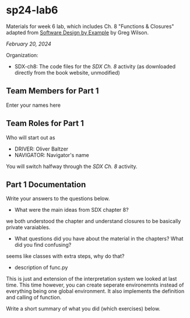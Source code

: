 # sp24-lab6
Materials for week 6 lab, which includes Ch. 8 "Functions & Closures" adapted from [Software Design by Example](https://third-bit.com/sdxpy/) by Greg Wilson.

_February 20, 2024_

Organization:
* SDX-ch8: The code files for the _SDX Ch. 8_ activity (as downloaded directly from the book website, unmodified) 

## Team Members for Part 1
Enter your names here

## Team Roles for Part 1
Who will start out as
* DRIVER: Oliver Baltzer
* NAVIGATOR: Navigator's name

You will switch halfway through the _SDX Ch. 8_ activity.

## Part 1 Documentation

Write your answers to the questions below.

* What were the main ideas from SDX chapter 8?

we both understood the chapter and understand closures to be basically private varaiables.



* What questions did you have about the material in the chapters? What did you find confusing?

seems like classes with extra steps, why do that?


* description of func.py

This is just and extension of the interpretation system we looked at last time. This time however, you can create seperate environemnts instead of everything being one global environment. It also implements the definition and calling of function. 



Write a short summary of what you did (which exercises) below.


